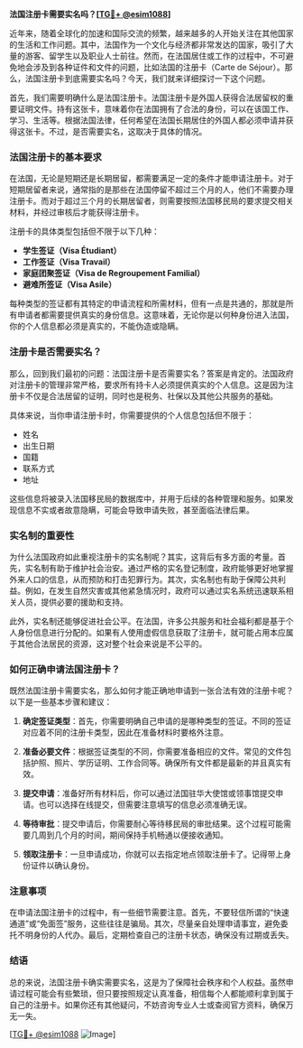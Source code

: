**法国注册卡需要实名吗？[[TG💪+ @esim1088](https://t.me/s/esim1088)]**

近年来，随着全球化的加速和国际交流的频繁，越来越多的人开始关注在其他国家的生活和工作问题。其中，法国作为一个文化与经济都非常发达的国家，吸引了大量的游客、留学生以及职业人士前往。然而，在法国居住或工作的过程中，不可避免地会涉及到各种证件和文件的问题，比如法国的注册卡（Carte de Séjour）。那么，法国注册卡到底需要实名吗？今天，我们就来详细探讨一下这个问题。

首先，我们需要明确什么是法国注册卡。法国注册卡是外国人获得合法居留权的重要证明文件。持有这张卡，意味着你在法国拥有了合法的身份，可以在该国工作、学习、生活等。根据法国法律，任何希望在法国长期居住的外国人都必须申请并获得这张卡。不过，是否需要实名，这取决于具体的情况。

### 法国注册卡的基本要求

在法国，无论是短期还是长期居留，都需要满足一定的条件才能申请注册卡。对于短期居留者来说，通常指的是那些在法国停留不超过三个月的人，他们不需要办理注册卡。而对于超过三个月的长期居留者，则需要按照法国移民局的要求提交相关材料，并经过审核后才能获得注册卡。

注册卡的具体类型包括但不限于以下几种：

- **学生签证（Visa Étudiant）**
- **工作签证（Visa Travail）**
- **家庭团聚签证（Visa de Regroupement Familial）**
- **避难所签证（Visa Asile）**

每种类型的签证都有其特定的申请流程和所需材料，但有一点是共通的，那就是所有申请者都需要提供真实的身份信息。这意味着，无论你是以何种身份进入法国，你的个人信息都必须是真实的，不能伪造或隐瞒。

### 注册卡是否需要实名？

那么，回到我们最初的问题：法国注册卡是否需要实名？答案是肯定的。法国政府对注册卡的管理非常严格，要求所有持卡人必须提供真实的个人信息。这是因为注册卡不仅是合法居留的证明，同时也是税务、社保以及其他公共服务的基础。

具体来说，当你申请注册卡时，你需要提供的个人信息包括但不限于：

- 姓名
- 出生日期
- 国籍
- 联系方式
- 地址

这些信息将被录入法国移民局的数据库中，并用于后续的各种管理和服务。如果发现信息不实或者故意隐瞒，可能会导致申请失败，甚至面临法律后果。

### 实名制的重要性

为什么法国政府如此重视注册卡的实名制呢？其实，这背后有多方面的考量。首先，实名制有助于维护社会治安。通过严格的实名登记制度，政府能够更好地掌握外来人口的信息，从而预防和打击犯罪行为。其次，实名制也有助于保障公共利益。例如，在发生自然灾害或其他紧急情况时，政府可以通过实名系统迅速联系相关人员，提供必要的援助和支持。

此外，实名制还能够促进社会公平。在法国，许多公共服务和社会福利都是基于个人身份信息进行分配的。如果有人使用虚假信息获取了注册卡，就可能占用本应属于其他合法居民的资源，这对整个社会来说是不公平的。

### 如何正确申请法国注册卡？

既然法国注册卡需要实名，那么如何才能正确地申请到一张合法有效的注册卡呢？以下是一些基本步骤和建议：

1. **确定签证类型**：首先，你需要明确自己申请的是哪种类型的签证。不同的签证对应着不同的注册卡类型，因此在准备材料时要格外注意。

2. **准备必要文件**：根据签证类型的不同，你需要准备相应的文件。常见的文件包括护照、照片、学历证明、工作合同等。确保所有文件都是最新的并且真实有效。

3. **提交申请**：准备好所有材料后，你可以通过法国驻华大使馆或领事馆提交申请。也可以选择在线提交，但需要注意填写的信息必须准确无误。

4. **等待审批**：提交申请后，你需要耐心等待移民局的审批结果。这个过程可能需要几周到几个月的时间，期间保持手机畅通以便接收通知。

5. **领取注册卡**：一旦申请成功，你就可以去指定地点领取注册卡了。记得带上身份证件以确认身份。

### 注意事项

在申请法国注册卡的过程中，有一些细节需要注意。首先，不要轻信所谓的“快速通道”或“免面签”服务，这些往往是骗局。其次，尽量亲自处理申请事宜，避免委托不明身份的人代办。最后，定期检查自己的注册卡状态，确保没有过期或丢失。

### 结语

总的来说，法国注册卡确实需要实名，这是为了保障社会秩序和个人权益。虽然申请过程可能会有些繁琐，但只要按照规定认真准备，相信每个人都能顺利拿到属于自己的注册卡。如果你还有其他疑问，不妨咨询专业人士或查阅官方资料，确保万无一失。

[[TG💪+ @esim1088](https://t.me/s/esim1088) ![Image](https://i.postimg.cc/4NQfJmqS/Snipaste-2025-05-13-00-14-12.png)]